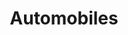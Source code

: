 ---
title: Automobiles
longTitle: 'Automobiles'
tags:
- gccommon
narrowerTerm:
- "[[Motor vehicles]]"
relatedTerm:
- "[[Automobile industry Automobile safety equipment]]"
use:
- "[[Cars]]"
---